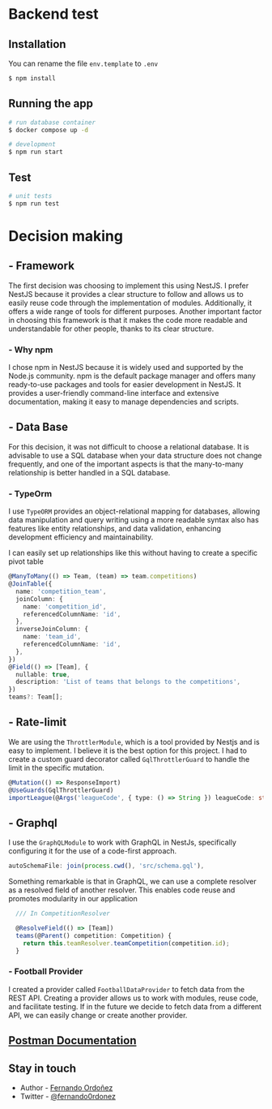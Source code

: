 
# Backend test

## Installation
You can rename the file ```env.template``` to ```.env```
```bash
$ npm install
```

## Running the app

```bash
# run database container 
$ docker compose up -d 

# development
$ npm run start

```

## Test

```bash
# unit tests
$ npm run test
```
# Decision making
## - Framework
  The first decision was choosing to implement this using NestJS. I prefer NestJS because it provides a clear structure to follow and allows us to easily reuse code through the implementation of modules. Additionally, it offers a wide range of tools for different purposes. Another important factor in choosing this framework is that it makes the code more readable and understandable for other people, thanks to its clear structure.
  ### - Why npm 
  I chose npm in NestJS because it is widely used and supported by the Node.js community. npm is the default package manager and offers many ready-to-use packages and tools for easier development in NestJS. It provides a user-friendly command-line interface and extensive documentation, making it easy to manage dependencies and scripts.
  
## - Data Base
  For this decision, it was not difficult to choose a relational database. It is advisable to use a SQL database when your data structure does not change frequently, and one of the important aspects is that the many-to-many relationship is better handled in a SQL database.
### - TypeOrm
  I use ```TypeORM```  provides an object-relational mapping for databases, allowing data manipulation and query writing using a more readable syntax also has features like entity relationships, and data validation, enhancing development efficiency and maintainability.

  I can easily set up relationships like this without having to create a specific pivot table
  ```TypeScript
  @ManyToMany(() => Team, (team) => team.competitions)
  @JoinTable({
    name: 'competition_team',
    joinColumn: {
      name: 'competition_id',
      referencedColumnName: 'id',
    },
    inverseJoinColumn: {
      name: 'team_id',
      referencedColumnName: 'id',
    },
  })
  @Field(() => [Team], {
    nullable: true,
    description: 'List of teams that belongs to the competitions',
  })
  teams?: Team[];
  ```

## - Rate-limit 
  We are using the ```ThrottlerModule```, which is a tool provided by Nestjs and is easy to implement. I believe it is the best option for this project. I had to create a custom guard decorator called ```GqlThrottlerGuard``` to handle the limit in the specific mutation.

  ```TypeScript
  @Mutation(() => ResponseImport)
  @UseGuards(GqlThrottlerGuard)
  importLeague(@Args('leagueCode', { type: () => String }) leagueCode: string)
  ```
 

## - Graphql   
  I use the ```GraphQLModule``` to work with GraphQL in NestJs, specifically configuring it for the use of a code-first approach. 
  ```TypeScript 
  autoSchemaFile: join(process.cwd(), 'src/schema.gql'),
  ```

  Something remarkable is that in GraphQL, we can use a complete resolver as a resolved field of another resolver. This enables code reuse and promotes modularity in our application
```TypeScript
  /// In CompetitionResolver

  @ResolveField(() => [Team])
  teams(@Parent() competition: Competition) {
    return this.teamResolver.teamCompetition(competition.id);
  }
```

### - Football Provider
  I created a provider called ```FootballDataProvider``` to fetch data from the REST API. Creating a provider allows us to work with modules, reuse code, and facilitate testing. If in the future we decide to fetch data from a different API, we can easily change or create another provider.

## [Postman Documentation](https://documenter.getpostman.com/view/6049635/2s946bBa5M)

## Stay in touch

- Author - [Fernando Ordoñez](https://www.linkedin.com/in/fernando0rdonez)
- Twitter - [@fernando0rdonez](https://twitter.com/fernando0rdonez)
